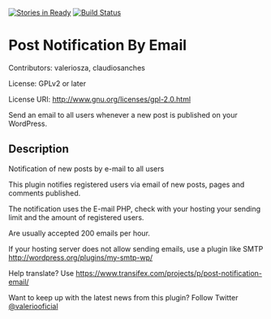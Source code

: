 [![Stories in Ready](https://badge.waffle.io/valeriosouza/post-notification-by-email.svg?label=ready&title=Ready)](http://waffle.io/valeriosouza/post-notification-by-email) [![Build Status](https://scrutinizer-ci.com/g/valeriosouza/post-notification-by-email/badges/build.png?b=master)](https://scrutinizer-ci.com/g/valeriosouza/post-notification-by-email/build-status/master)
# Post Notification By Email #
Contributors: valeriosza, claudiosanches

License: GPLv2 or later

License URI: http://www.gnu.org/licenses/gpl-2.0.html

Send an email to all users whenever a new post is published on your WordPress.

## Description ##

Notification of new posts by e-mail to all users

This plugin notifies registered users via email of new posts, pages and comments published.

The notification uses the E-mail PHP, check with your hosting your sending limit and the amount of registered users.

Are usually accepted 200 emails per hour.

If your hosting server does not allow sending emails, use a plugin like SMTP http://wordpress.org/plugins/my-smtp-wp/

Help translate? Use https://www.transifex.com/projects/p/post-notification-email/

Want to keep up with the latest news from this plugin? Follow Twitter [@valeriooficial](https://twitter.com/valeriooficial)
